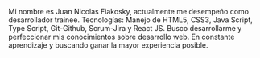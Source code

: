Mi nombre es Juan Nicolas Fiakosky, actualmente me desempeño como desarrollador trainee. 
Tecnologías: Manejo de HTML5, CSS3, Java Script, Type Script, Git-Github, Scrum-Jira y React JS. 
Busco desarrollarme y perfeccionar mis conocimientos sobre desarrollo web. En constante aprendizaje y buscando ganar la mayor experiencia posible.
